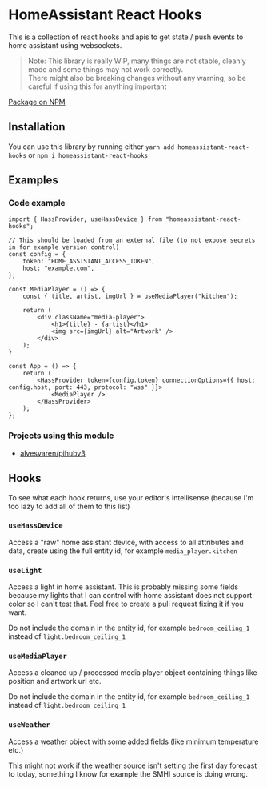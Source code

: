 # HomeAssistant React Hooks

This is a collection of react hooks and apis to get state / push events to home assistant using websockets.

> Note: This library is really WIP, many things are not stable, cleanly made and some things may not work correctly.<br/>
> There might also be breaking changes without any warning, so be careful if using this for anything important

[Package on NPM](https://www.npmjs.com/package/homeassistant-react-hooks)

## Installation

You can use this library by running either `yarn add homeassistant-react-hooks` or `npm i homeassistant-react-hooks`

## Examples

### Code example

```tsx
import { HassProvider, useHassDevice } from "homeassistant-react-hooks";

// This should be loaded from an external file (to not expose secrets in for example version control)
const config = {
    token: "HOME_ASSISTANT_ACCESS_TOKEN",
    host: "example.com",
};

const MediaPlayer = () => {
	const { title, artist, imgUrl } = useMediaPlayer("kitchen");

	return (
		<div className="media-player">
			<h1>{title} - {artist}</h1>
			<img src={imgUrl} alt="Artwork" />
		</div>
	);
}

const App = () => {
    return (
        <HassProvider token={config.token} connectionOptions={{ host: config.host, port: 443, protocol: "wss" }}>
			<MediaPlayer />
        </HassProvider>
    );
};
```

### Projects using this module

 - [alvesvaren/pihubv3](https://github.com/alvesvaren/pihubv3)

## Hooks

To see what each hook returns, use your editor's intellisense (because I'm too lazy to add all of them to this list)

### `useHassDevice`

Access a "raw" home assistant device, with access to all attributes and data, create using the full entity id, for example `media_player.kitchen`

### `useLight`

Access a light in home assistant. This is probably missing some fields because my lights that I can control with home assistant does not support color so I can't test that. Feel free to create a pull request fixing it if you want.

Do not include the domain in the entity id, for example `bedroom_ceiling_1` instead of `light.bedroom_ceiling_1`

### `useMediaPlayer`

Access a cleaned up / processed media player object containing things like position and artwork url etc.

Do not include the domain in the entity id, for example `bedroom_ceiling_1` instead of `light.bedroom_ceiling_1`

### `useWeather`

Access a weather object with some added fields (like minimum temperature etc.)

This might not work if the weather source isn't setting the first day forecast to today, something I know for example the SMHI source is doing wrong.
